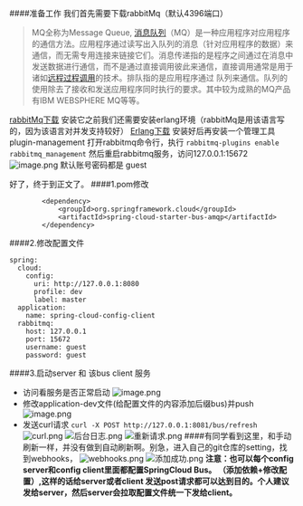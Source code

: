 ####准备工作
我们首先需要下载rabbitMq（默认4396端口）
>MQ全称为Message Queue,
 [消息队列](https://baike.baidu.com/item/%E6%B6%88%E6%81%AF%E9%98%9F%E5%88%97)（MQ）是一种应用程序对应用程序的通信方法。应用程序通过读写出入队列的消息（针对应用程序的数据）来通信，而无需专用连接来链接它们。消息传递指的是程序之间通过在消息中发送数据进行通信，而不是通过直接调用彼此来通信，直接调用通常是用于诸如[远程过程调用](https://baike.baidu.com/item/%E8%BF%9C%E7%A8%8B%E8%BF%87%E7%A8%8B%E8%B0%83%E7%94%A8)的技术。排队指的是应用程序通过 队列来通信。队列的使用除去了接收和发送应用程序同时执行的要求。其中较为成熟的MQ产品有IBM WEBSPHERE MQ等等。

[rabbitMq下载](http://www.rabbitmq.com/install-windows.html)
安装它之前我们还需要安装erlang环境（rabbitMq是用该语言写的，因为该语言对并发支持较好）
[Erlang下载](http://www.erlang.org/downloads)
安装好后再安装一个管理工具plugin-management
打开rabbitmq命令行，执行
`rabbitmq-plugins enable rabbitmq_management`
然后重启rabbitmq服务，访问127.0.0.1:15672
![image.png](http://upload-images.jianshu.io/upload_images/5786888-1d8c22ba1e14e046.png?imageMogr2/auto-orient/strip%7CimageView2/2/w/1240)
默认账号密码都是  guest

好了，终于到正文了。
####1.pom修改
```
        <dependency>
			<groupId>org.springframework.cloud</groupId>
			<artifactId>spring-cloud-starter-bus-amqp</artifactId>
		</dependency>
```
####2.修改配置文件
```
spring:
  cloud:
    config:
      uri: http://127.0.0.1:8080
      profile: dev
      label: master
  application:
    name: spring-cloud-config-client
  rabbitmq:
    host: 127.0.0.1
    port: 15672
    username: guest
    password: guest
```

####3.启动server 和 该bus client 服务
* 访问看服务是否正常启动
![image.png](http://upload-images.jianshu.io/upload_images/5786888-fd5668dea2557297.png?imageMogr2/auto-orient/strip%7CimageView2/2/w/1240)
* 修改application-dev文件(给配置文件的内容添加后缀bus)并push
![image.png](http://upload-images.jianshu.io/upload_images/5786888-0788a8f0e263e801.png?imageMogr2/auto-orient/strip%7CimageView2/2/w/1240)
* 发送curl请求
`curl -X POST http://127.0.0.1:8081/bus/refresh`
![curl.png](http://upload-images.jianshu.io/upload_images/5786888-db87426f54b964a8.png?imageMogr2/auto-orient/strip%7CimageView2/2/w/1240)
![后台日志.png](http://upload-images.jianshu.io/upload_images/5786888-5c00915e1710e5f5.png?imageMogr2/auto-orient/strip%7CimageView2/2/w/1240)
![重新请求.png](http://upload-images.jianshu.io/upload_images/5786888-a887c79a820eb971.png?imageMogr2/auto-orient/strip%7CimageView2/2/w/1240)
####有同学看到这里，和手动刷新一样，并没有做到自动刷新啊。别急，进入自己的git仓库的setting，找到webhooks，
![webhooks.png](http://upload-images.jianshu.io/upload_images/5786888-c5e9b0132eae465c.png?imageMogr2/auto-orient/strip%7CimageView2/2/w/1240)
![添加成功.png](http://upload-images.jianshu.io/upload_images/5786888-8018a8e3b4dcb357.png?imageMogr2/auto-orient/strip%7CimageView2/2/w/1240)
**注意：也可以每个config server和config client里面都配置SpringCloud Bus。
（添加依赖+修改配置）,这样的话给server或者client 发送post请求都可以达到目的。个人建议发给server，然后server会拉取配置文件统一下发给client。**
